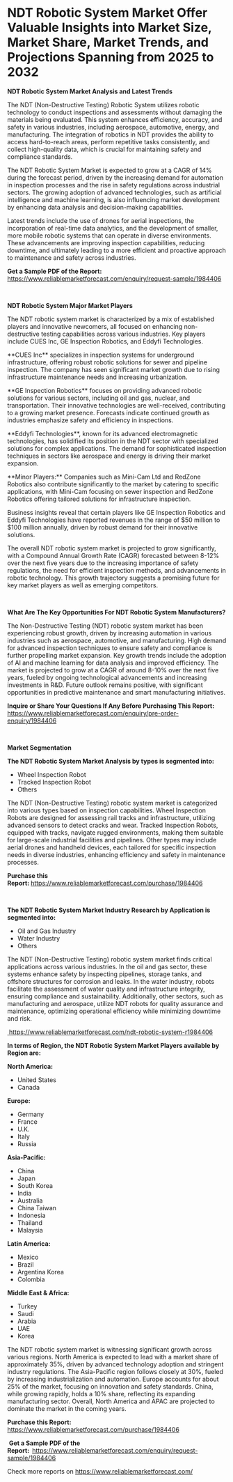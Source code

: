 <p><h1>NDT Robotic System Market Offer Valuable Insights into Market Size, Market Share, Market Trends, and Projections Spanning from 2025 to 2032</h1></p><p><strong>NDT Robotic System Market Analysis and Latest Trends</strong></p>
<p><p>The NDT (Non-Destructive Testing) Robotic System utilizes robotic technology to conduct inspections and assessments without damaging the materials being evaluated. This system enhances efficiency, accuracy, and safety in various industries, including aerospace, automotive, energy, and manufacturing. The integration of robotics in NDT provides the ability to access hard-to-reach areas, perform repetitive tasks consistently, and collect high-quality data, which is crucial for maintaining safety and compliance standards.</p><p>The NDT Robotic System Market is expected to grow at a CAGR of 14% during the forecast period, driven by the increasing demand for automation in inspection processes and the rise in safety regulations across industrial sectors. The growing adoption of advanced technologies, such as artificial intelligence and machine learning, is also influencing market development by enhancing data analysis and decision-making capabilities. </p><p>Latest trends include the use of drones for aerial inspections, the incorporation of real-time data analytics, and the development of smaller, more mobile robotic systems that can operate in diverse environments. These advancements are improving inspection capabilities, reducing downtime, and ultimately leading to a more efficient and proactive approach to maintenance and safety across industries.</p></p>
<p><strong>Get a Sample PDF of the Report:&nbsp;</strong> <a href="https://www.reliablemarketforecast.com/enquiry/request-sample/1984406?utm_campaign=2750&utm_medium=2&utm_source=Github&utm_content=ia&utm_term=02032025&utm_id=ndt-robotic-system">https://www.reliablemarketforecast.com/enquiry/request-sample/1984406</a></p>
<p>&nbsp;</p>
<p><strong>NDT Robotic System Major Market Players</strong></p>
<p><p>The NDT robotic system market is characterized by a mix of established players and innovative newcomers, all focused on enhancing non-destructive testing capabilities across various industries. Key players include CUES Inc, GE Inspection Robotics, and Eddyfi Technologies.</p><p>**CUES Inc** specializes in inspection systems for underground infrastructure, offering robust robotic solutions for sewer and pipeline inspection. The company has seen significant market growth due to rising infrastructure maintenance needs and increasing urbanization. </p><p>**GE Inspection Robotics** focuses on providing advanced robotic solutions for various sectors, including oil and gas, nuclear, and transportation. Their innovative technologies are well-received, contributing to a growing market presence. Forecasts indicate continued growth as industries emphasize safety and efficiency in inspections.</p><p>**Eddyfi Technologies**, known for its advanced electromagnetic technologies, has solidified its position in the NDT sector with specialized solutions for complex applications. The demand for sophisticated inspection techniques in sectors like aerospace and energy is driving their market expansion.</p><p>**Minor Players:** Companies such as Mini-Cam Ltd and RedZone Robotics also contribute significantly to the market by catering to specific applications, with Mini-Cam focusing on sewer inspection and RedZone Robotics offering tailored solutions for infrastructure inspection.</p><p>Business insights reveal that certain players like GE Inspection Robotics and Eddyfi Technologies have reported revenues in the range of $50 million to $100 million annually, driven by robust demand for their innovative solutions.</p><p>The overall NDT robotic system market is projected to grow significantly, with a Compound Annual Growth Rate (CAGR) forecasted between 8-12% over the next five years due to the increasing importance of safety regulations, the need for efficient inspection methods, and advancements in robotic technology. This growth trajectory suggests a promising future for key market players as well as emerging competitors.</p></p>
<p>&nbsp;</p>
<p><strong>What Are The Key Opportunities For NDT Robotic System Manufacturers?</strong></p>
<p><p>The Non-Destructive Testing (NDT) robotic system market has been experiencing robust growth, driven by increasing automation in various industries such as aerospace, automotive, and manufacturing. High demand for advanced inspection techniques to ensure safety and compliance is further propelling market expansion. Key growth trends include the adoption of AI and machine learning for data analysis and improved efficiency. The market is projected to grow at a CAGR of around 8-10% over the next five years, fueled by ongoing technological advancements and increasing investments in R&D. Future outlook remains positive, with significant opportunities in predictive maintenance and smart manufacturing initiatives.</p></p>
<p><strong>Inquire or Share Your Questions If Any Before Purchasing This Report:</strong> <a href="https://www.reliablemarketforecast.com/enquiry/pre-order-enquiry/1984406?utm_campaign=2750&utm_medium=2&utm_source=Github&utm_content=ia&utm_term=02032025&utm_id=ndt-robotic-system">https://www.reliablemarketforecast.com/enquiry/pre-order-enquiry/1984406</a></p>
<p>&nbsp;</p>
<p><strong>Market Segmentation</strong></p>
<p><strong>The NDT Robotic System Market Analysis by types is segmented into:</strong></p>
<p><ul><li>Wheel Inspection Robot</li><li>Tracked Inspection Robot</li><li>Others</li></ul></p>
<p><p>The NDT (Non-Destructive Testing) robotic system market is categorized into various types based on inspection capabilities. Wheel Inspection Robots are designed for assessing rail tracks and infrastructure, utilizing advanced sensors to detect cracks and wear. Tracked Inspection Robots, equipped with tracks, navigate rugged environments, making them suitable for large-scale industrial facilities and pipelines. Other types may include aerial drones and handheld devices, each tailored for specific inspection needs in diverse industries, enhancing efficiency and safety in maintenance processes.</p></p>
<p><strong>Purchase this Report:&nbsp;</strong><a href="https://www.reliablemarketforecast.com/purchase/1984406?utm_campaign=2750&utm_medium=2&utm_source=Github&utm_content=ia&utm_term=02032025&utm_id=ndt-robotic-system">https://www.reliablemarketforecast.com/purchase/1984406</a></p>
<p>&nbsp;</p>
<p><strong>The NDT Robotic System Market Industry Research by Application is segmented into:</strong></p>
<p><ul><li>Oil and Gas Industry</li><li>Water Industry</li><li>Others</li></ul></p>
<p><p>The NDT (Non-Destructive Testing) robotic system market finds critical applications across various industries. In the oil and gas sector, these systems enhance safety by inspecting pipelines, storage tanks, and offshore structures for corrosion and leaks. In the water industry, robots facilitate the assessment of water quality and infrastructure integrity, ensuring compliance and sustainability. Additionally, other sectors, such as manufacturing and aerospace, utilize NDT robots for quality assurance and maintenance, optimizing operational efficiency while minimizing downtime and risk.</p></p>
<p><a href="https://www.reliablemarketforecast.com/ndt-robotic-system-r1984406?utm_campaign=2750&utm_medium=2&utm_source=Github&utm_content=ia&utm_term=02032025&utm_id=ndt-robotic-system">&nbsp;https://www.reliablemarketforecast.com/ndt-robotic-system-r1984406</a></p>
<p><strong>In terms of Region, the NDT Robotic System Market Players available by Region are:</strong></p>
<p>
    <p> <strong> North America: </strong>
        <ul>
            <li>United States</li>
            <li>Canada</li>
        </ul>
        </p> 
    <p> <strong> Europe: </strong>
        <ul>
            <li>Germany</li>
            <li>France</li>
            <li>U.K.</li>
            <li>Italy</li>
            <li>Russia</li>
        </ul>
        </p> 
    <p> <strong> Asia-Pacific: </strong>
        <ul>
            <li>China</li>
            <li>Japan</li>
            <li>South Korea</li>
            <li>India</li>
            <li>Australia</li>
            <li>China Taiwan</li>
            <li>Indonesia</li>
            <li>Thailand</li>
            <li>Malaysia</li>
        </ul>
        </p> 
    <p> <strong> Latin America: </strong>
        <ul>
            <li>Mexico</li>
            <li>Brazil</li>
            <li>Argentina Korea</li>
            <li>Colombia</li>
        </ul>
        </p> 
    <p> <strong> Middle East & Africa: </strong>
        <ul>
            <li>Turkey</li>
            <li>Saudi</li>
            <li>Arabia</li>
            <li>UAE</li>
            <li>Korea</li>
        </ul>
    </p>
    </p>
<p><p>The NDT robotic system market is witnessing significant growth across various regions. North America is expected to lead with a market share of approximately 35%, driven by advanced technology adoption and stringent industry regulations. The Asia-Pacific region follows closely at 30%, fueled by increasing industrialization and automation. Europe accounts for about 25% of the market, focusing on innovation and safety standards. China, while growing rapidly, holds a 10% share, reflecting its expanding manufacturing sector. Overall, North America and APAC are projected to dominate the market in the coming years.</p></p>
<p><strong>Purchase this Report: </strong><a href="https://www.reliablemarketforecast.com/purchase/1984406?utm_campaign=2750&utm_medium=2&utm_source=Github&utm_content=ia&utm_term=02032025&utm_id=ndt-robotic-system">https://www.reliablemarketforecast.com/purchase/1984406</a></p>
<p>&nbsp;<strong>Get a Sample PDF of the Report:&nbsp;&nbsp;</strong><a href="https://www.reliablemarketforecast.com/enquiry/request-sample/1984406?utm_campaign=2750&utm_medium=2&utm_source=Github&utm_content=ia&utm_term=02032025&utm_id=ndt-robotic-system">https://www.reliablemarketforecast.com/enquiry/request-sample/1984406</a></p>
<p><strong></strong></p>
<p>Check more reports on <a href="https://www.reliablemarketforecast.com/?utm_campaign=2750&utm_medium=2&utm_source=Github&utm_content=ia&utm_term=02032025&utm_id=ndt-robotic-system">https://www.reliablemarketforecast.com/</a></p>